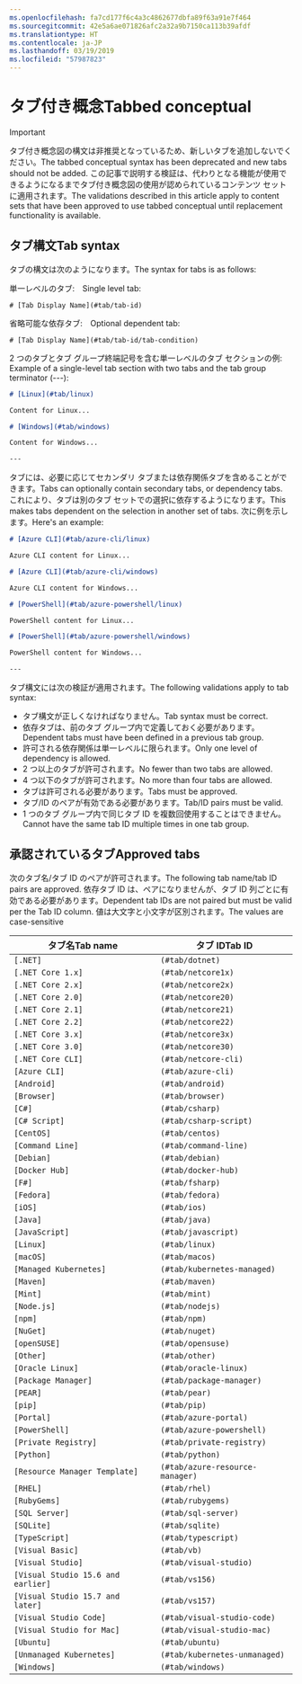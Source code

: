 ```yaml
---
ms.openlocfilehash: fa7cd177f6c4a3c4862677dbfa89f63a91e7f464
ms.sourcegitcommit: 42e5a6ae071826afc2a32a9b7150ca113b39afdf
ms.translationtype: HT
ms.contentlocale: ja-JP
ms.lasthandoff: 03/19/2019
ms.locfileid: "57987823"
---
```

# <a name="tabbed-conceptual"></a><span data-ttu-id="90fcd-101">タブ付き概念</span><span class="sxs-lookup"><span data-stu-id="90fcd-101">Tabbed conceptual</span></span>

> [!IMPORTANT]
> <span data-ttu-id="90fcd-102">タブ付き概念図の構文は非推奨となっているため、新しいタブを追加しないでください。</span><span class="sxs-lookup"><span data-stu-id="90fcd-102">The tabbed conceptual syntax has been deprecated and new tabs should not be added.</span></span> <span data-ttu-id="90fcd-103">この記事で説明する検証は、代わりとなる機能が使用できるようになるまでタブ付き概念図の使用が認められているコンテンツ セットに適用されます。</span><span class="sxs-lookup"><span data-stu-id="90fcd-103">The validations described in this article apply to content sets that have been approved to use tabbed conceptual until replacement functionality is available.</span></span>

## <a name="tab-syntax"></a><span data-ttu-id="90fcd-104">タブ構文</span><span class="sxs-lookup"><span data-stu-id="90fcd-104">Tab syntax</span></span>

<span data-ttu-id="90fcd-105">タブの構文は次のようになります。</span><span class="sxs-lookup"><span data-stu-id="90fcd-105">The syntax for tabs is as follows:</span></span>

<span data-ttu-id="90fcd-106">単一レベルのタブ:　</span><span class="sxs-lookup"><span data-stu-id="90fcd-106">Single level tab:</span></span>

`# [Tab Display Name](#tab/tab-id)`

<span data-ttu-id="90fcd-107">省略可能な依存タブ:　</span><span class="sxs-lookup"><span data-stu-id="90fcd-107">Optional dependent tab:</span></span>

`# [Tab Display Name](#tab/tab-id/tab-condition)`

<span data-ttu-id="90fcd-108">2 つのタブとタブ グループ終端記号を含む単一レベルのタブ セクションの例: </span><span class="sxs-lookup"><span data-stu-id="90fcd-108">Example of a single-level tab section with two tabs and the tab group terminator (---):</span></span>

```markdown
# [Linux](#tab/linux)

Content for Linux...

# [Windows](#tab/windows)

Content for Windows...

---
```

<span data-ttu-id="90fcd-109">タブには、必要に応じてセカンダリ タブまたは依存関係タブを含めることができます。</span><span class="sxs-lookup"><span data-stu-id="90fcd-109">Tabs can optionally contain secondary tabs, or dependency tabs.</span></span> <span data-ttu-id="90fcd-110">これにより、タブは別のタブ セットでの選択に依存するようになります。</span><span class="sxs-lookup"><span data-stu-id="90fcd-110">This makes tabs dependent on the selection in another set of tabs.</span></span> <span data-ttu-id="90fcd-111">次に例を示します。</span><span class="sxs-lookup"><span data-stu-id="90fcd-111">Here's an example:</span></span>

```markdown
# [Azure CLI](#tab/azure-cli/linux)

Azure CLI content for Linux...

# [Azure CLI](#tab/azure-cli/windows)

Azure CLI content for Windows...

# [PowerShell](#tab/azure-powershell/linux)

PowerShell content for Linux...

# [PowerShell](#tab/azure-powershell/windows)

PowerShell content for Windows...

---
```

<span data-ttu-id="90fcd-112">タブ構文には次の検証が適用されます。</span><span class="sxs-lookup"><span data-stu-id="90fcd-112">The following validations apply to tab syntax:</span></span>

- <span data-ttu-id="90fcd-113">タブ構文が正しくなければなりません。</span><span class="sxs-lookup"><span data-stu-id="90fcd-113">Tab syntax must be correct.</span></span>
- <span data-ttu-id="90fcd-114">依存タブは、前のタブ グループ内で定義しておく必要があります。</span><span class="sxs-lookup"><span data-stu-id="90fcd-114">Dependent tabs must have been defined in a previous tab group.</span></span>
- <span data-ttu-id="90fcd-115">許可される依存関係は単一レベルに限られます。</span><span class="sxs-lookup"><span data-stu-id="90fcd-115">Only one level of dependency is allowed.</span></span>
- <span data-ttu-id="90fcd-116">2 つ以上のタブが許可されます。</span><span class="sxs-lookup"><span data-stu-id="90fcd-116">No fewer than two tabs are allowed.</span></span>
- <span data-ttu-id="90fcd-117">4 つ以下のタブが許可されます。</span><span class="sxs-lookup"><span data-stu-id="90fcd-117">No more than four tabs are allowed.</span></span>
- <span data-ttu-id="90fcd-118">タブは許可される必要があります。</span><span class="sxs-lookup"><span data-stu-id="90fcd-118">Tabs must be approved.</span></span>
- <span data-ttu-id="90fcd-119">タブ/ID のペアが有効である必要があります。</span><span class="sxs-lookup"><span data-stu-id="90fcd-119">Tab/ID pairs must be valid.</span></span>
- <span data-ttu-id="90fcd-120">1 つのタブ グループ内で同じタブ ID を複数回使用することはできません。</span><span class="sxs-lookup"><span data-stu-id="90fcd-120">Cannot have the same tab ID multiple times in one tab group.</span></span>

## <a name="approved-tabs"></a><span data-ttu-id="90fcd-121">承認されているタブ</span><span class="sxs-lookup"><span data-stu-id="90fcd-121">Approved tabs</span></span>

<span data-ttu-id="90fcd-122">次のタブ名/タブ ID のペアが許可されます。</span><span class="sxs-lookup"><span data-stu-id="90fcd-122">The following tab name/tab ID pairs are approved.</span></span> <span data-ttu-id="90fcd-123">依存タブ ID は、ペアになりませんが、タブ ID 列ごとに有効である必要があります。</span><span class="sxs-lookup"><span data-stu-id="90fcd-123">Dependent tab IDs are not paired but must be valid per the Tab ID column.</span></span> <span data-ttu-id="90fcd-124">値は大文字と小文字が区別されます。</span><span class="sxs-lookup"><span data-stu-id="90fcd-124">The values are case-sensitive</span></span>

|<span data-ttu-id="90fcd-125">タブ名</span><span class="sxs-lookup"><span data-stu-id="90fcd-125">Tab name</span></span>              |<span data-ttu-id="90fcd-126">タブ ID</span><span class="sxs-lookup"><span data-stu-id="90fcd-126">Tab ID</span></span>            |
|----------------------|------------------|
|`[.NET]`              |`(#tab/dotnet)`   |
|`[.NET Core 1.x]`     |`(#tab/netcore1x)`|
|`[.NET Core 2.x]`     |`(#tab/netcore2x)`|
|`[.NET Core 2.0]`     |`(#tab/netcore20)`|
|`[.NET Core 2.1]`     |`(#tab/netcore21)`|
|`[.NET Core 2.2]`     |`(#tab/netcore22)`|
|`[.NET Core 3.x]`     |`(#tab/netcore3x)`|
|`[.NET Core 3.0]`     |`(#tab/netcore30)`|
|`[.NET Core CLI]`     |`(#tab/netcore-cli)`|
|`[Azure CLI]`         |`(#tab/azure-cli)`|
|`[Android]`           |`(#tab/android)`  |
|`[Browser]`           |`(#tab/browser)`  |
|`[C#]`                |`(#tab/csharp)`   |
|`[C# Script]`         |`(#tab/csharp-script)`|
|`[CentOS]`            |`(#tab/centos)`|
|`[Command Line]`      |`(#tab/command-line)`|
|`[Debian]`            |`(#tab/debian)`|
|`[Docker Hub]`        |`(#tab/docker-hub)`|
|`[F#]`                |`(#tab/fsharp)`|
|`[Fedora]`            |`(#tab/fedora)`|
|`[iOS]`               |`(#tab/ios)`      |
|`[Java]`              |`(#tab/java)`|
|`[JavaScript]`        |`(#tab/javascript)`|
|`[Linux]`             |`(#tab/linux)`    |
|`[macOS]`             |`(#tab/macos)`    |
|`[Managed Kubernetes]`|`(#tab/kubernetes-managed)`|
|`[Maven]`             |`(#tab/maven)`|
|`[Mint]`              |`(#tab/mint)`|
|`[Node.js]`           |`(#tab/nodejs)`|
|`[npm]`               |`(#tab/npm)` |
|`[NuGet]`             |`(#tab/nuget)`|
|`[openSUSE]`          |`(#tab/opensuse)`|
|`[Other]`             |`(#tab/other)` |
|`[Oracle Linux]`      |`(#tab/oracle-linux)`|
|`[Package Manager]`   |`(#tab/package-manager)` |
|`[PEAR]`              |`(#tab/pear)`|
|`[pip]`               |`(#tab/pip)`|
|`[Portal]`            |`(#tab/azure-portal)`    |
|`[PowerShell]`        |`(#tab/azure-powershell)`|
|`[Private Registry]`  |`(#tab/private-registry)`|
|`[Python]`            |`(#tab/python)`|
|`[Resource Manager Template]`|`(#tab/azure-resource-manager)`|
|`[RHEL]`              |`(#tab/rhel)`|
|`[RubyGems]`          |`(#tab/rubygems)`|
|`[SQL Server]`        |`(#tab/sql-server)`|
|`[SQLite]`            |`(#tab/sqlite)`|
|`[TypeScript]`        |`(#tab/typescript)`|
|`[Visual Basic]`      |`(#tab/vb)` |
|`[Visual Studio]`     |`(#tab/visual-studio)`|
|`[Visual Studio 15.6 and earlier]`|`(#tab/vs156)`|
|`[Visual Studio 15.7 and later]`  |`(#tab/vs157)`|
|`[Visual Studio Code]`            |`(#tab/visual-studio-code)`|
|`[Visual Studio for Mac]`         |`(#tab/visual-studio-mac)`|
|`[Ubuntu]`                        |`(#tab/ubuntu)`|
|`[Unmanaged Kubernetes]`          |`(#tab/kubernetes-unmanaged)`|
|`[Windows]`   |`(#tab/windows)`   |
